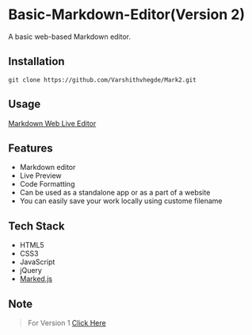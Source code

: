 # Basic-Markdown-Editor(Version 2)
A basic web-based Markdown editor. 

## Installation

```git
git clone https://github.com/Varshithvhegde/Mark2.git
```
## Usage

[Markdown Web Live Editor](https://varshithvhegde.me/Mark2/)

## Features

- Markdown editor
- Live Preview
- Code Formatting
- Can be used as a standalone app or as a part of a website
- You can easily save your work locally using custome filename

## Tech Stack

- HTML5
- CSS3
- JavaScript
- jQuery
- <a href="https://marked.js.org">Marked.js</a>

## Note
> For Version 1 [Click Here](https://github.com/Varshithvhegde/MarkEditor)
